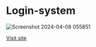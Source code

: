 ﻿# Login-system
![Screenshot 2024-04-08 055851](https://github.com/ebrahim-mamdoh/Login-system/assets/138860098/f08acd98-fb1c-4004-9521-91cfa6cc50e0)

[Visit site](https://ebrahim-mamdoh.github.io/Login-system/)
